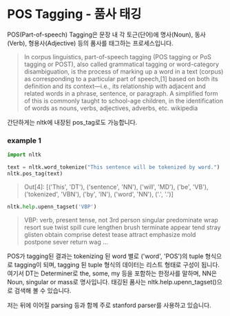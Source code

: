 # POS Tagging - 품사 태깅

POS(Part-of-speech) Tagging은 문장 내 각 토근(단어)에 명사(Noun), 동사(Verb), 형용사(Adjective) 등의 품사를 태그하는 프로세스입니다. <br>
 
> In corpus linguistics, part-of-speech tagging (POS tagging or PoS tagging or POST), also called grammatical tagging or word-category disambiguation, is the process of marking up a word in a text (corpus) as corresponding to a particular part of speech,[1] based on both its definition and its context—i.e., its relationship with adjacent and related words in a phrase, sentence, or paragraph. A simplified form of this is commonly taught to school-age children, in the identification of words as nouns, verbs, adjectives, adverbs, etc.
> wikipedia




간단하게는 nltk에 내장된 pos_tag로도 가능합니다.
### example 1
```python
import nltk

text = nltk.word_tokenize("This sentence will be tokenized by word.")
nltk.pos_tag(text)
```

> Out[4]: 
[('This', 'DT'),
 ('sentence', 'NN'),
 ('will', 'MD'),
 ('be', 'VB'),
 ('tokenized', 'VBN'),
 ('by', 'IN'),
 ('word', 'NN'),
 ('.', '.')]
 
 
 ```python
nltk.help.upenn_tagset('VBP')
```
 
 > VBP: verb, present tense, not 3rd person singular
    predominate wrap resort sue twist spill cure lengthen brush terminate
    appear tend stray glisten obtain comprise detest tease attract
    emphasize mold postpone sever return wag ...




POS가 tagging된 결과는 tokenizing 된 word 별로 ('word', 'POS')의 tuple 형식으로 tagging이 되며, tagging 된 tuple 형식의 데이터는 리스트 형태로 구성이 됩니다. 여기서 DT는 Determiner로 the, some, my 등을 포함하는 한정사를 말하며, NN은 Noun, singular or mass로 명사입니다. 태깅된 품사는 nltk.help.upenn_tagset()으로 검색해 볼 수 있습니다.



저는 뒤에 이어질 parsing 등과 함께 주로 stanford parser를 사용하고 있습니다.
